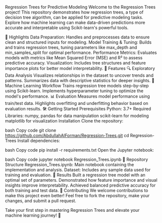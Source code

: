 Regression Trees for Predictive Modeling
Welcome to the Regression Trees project! This repository demonstrates how regression trees, a type of decision tree algorithm, can be applied for predictive modeling tasks. Explore how machine learning can make data-driven predictions more accurate and interpretable using Scikit-learn's powerful tools.

📌 Highlights
Data Preparation: Handles and preprocesses data to ensure clean and structured inputs for modeling.
Model Training & Tuning: Builds and trains regression trees, tuning parameters like max_depth and min_samples_split for optimal performance.
Performance Metrics: Evaluates models with metrics like Mean Squared Error (MSE) and R² to assess predictive accuracy.
Visualization: Includes tree structures and feature importance plots for better model interpretability.
🚀 Features
🔍 Exploratory Data Analysis
Visualizes relationships in the dataset to uncover trends and patterns.
Summarizes data with descriptive statistics for deeper insights.
🤖 Machine Learning Workflow
Trains regression tree models step-by-step using Scikit-learn.
Implements hyperparameter tuning to optimize the model's performance.
📊 Evaluation
Measures model performance using train/test data.
Highlights overfitting and underfitting behavior based on evaluation results.
🛠️ Getting Started
Prerequisites
Python: 3.7+
Required Libraries:
numpy, pandas for data manipulation
scikit-learn for modeling
matplotlib for visualization
Installation
Clone the repository:

bash
Copy code
git clone https://github.com/AbdullahAlForman/Regression-Trees.git
cd Regression-Trees
Install dependencies:

bash
Copy code
pip install -r requirements.txt
Open the Jupyter notebook:

bash
Copy code
jupyter notebook Regression_Trees.ipynb
📁 Repository Structure
Regression_Trees.ipynb: Main notebook containing the implementation and analysis.
Dataset: Includes any sample data used for training and evaluation.
🎯 Results
Built a regression tree model with an optimal set of parameters.
Demonstrated how feature importance and visual insights improve interpretability.
Achieved balanced predictive accuracy for both training and test data.
🤝 Contributing
We welcome contributions to make this project even better! Feel free to fork the repository, make your changes, and submit a pull request.

Take your first step in mastering Regression Trees and elevate your machine learning journey! 🌟
